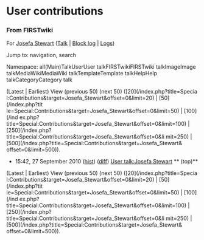 # User contributions

### From FIRSTwiki

For [Josefa Stewart](/index.php?title=User:Josefa_Stewart&action=edit
"User:Josefa Stewart" ) ([Talk](/index.php/User_talk:Josefa_Stewart "User
talk:Josefa Stewart" ) | [Block
log](/index.php?title=Special:Log&type=block&page=User:Josefa_Stewart
"Special:Log" ) | [Logs](/index.php?title=Special:Log&user=Josefa_Stewart
"Special:Log" ))

Jump to: navigation, search

Namespace:  all(Main)TalkUserUser talkFIRSTwikiFIRSTwiki talkImageImage
talkMediaWikiMediaWiki talkTemplateTemplate talkHelpHelp talkCategoryCategory
talk

(Latest | Earliest) View (previous 50) (next 50) ([20](/index.php?title=Specia
l:Contributions&target=Josefa_Stewart&offset=0&limit=20) | [50](/index.php?tit
le=Special:Contributions&target=Josefa_Stewart&offset=0&limit=50) | [100](/ind
ex.php?title=Special:Contributions&target=Josefa_Stewart&offset=0&limit=100) |
[250](/index.php?title=Special:Contributions&target=Josefa_Stewart&offset=0&li
mit=250) | [500](/index.php?title=Special:Contributions&target=Josefa_Stewart&
offset=0&limit=500)).

  * 15:42, 27 September 2010 ([hist](/index.php?title=User_talk:Josefa_Stewart&action=history "User talk:Josefa Stewart" )) ([diff](/index.php?title=User_talk:Josefa_Stewart&diff=prev&oldid=77033 "User talk:Josefa Stewart" )) [User talk:Josefa Stewart](/index.php/User_talk:Josefa_Stewart "User talk:Josefa Stewart" ) ** (top)**

(Latest | Earliest) View (previous 50) (next 50) ([20](/index.php?title=Specia
l:Contributions&target=Josefa_Stewart&offset=0&limit=20) | [50](/index.php?tit
le=Special:Contributions&target=Josefa_Stewart&offset=0&limit=50) | [100](/ind
ex.php?title=Special:Contributions&target=Josefa_Stewart&offset=0&limit=100) |
[250](/index.php?title=Special:Contributions&target=Josefa_Stewart&offset=0&li
mit=250) | [500](/index.php?title=Special:Contributions&target=Josefa_Stewart&
offset=0&limit=500)).

